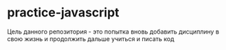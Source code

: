 # practice-javascript

Цель данного репозитория - это попытка вновь добавить дисциплину в свою жизнь и продолжить дальше учиться и писать код
